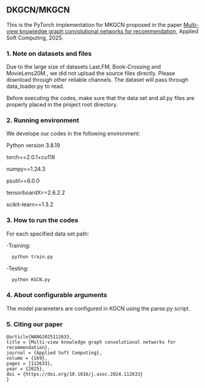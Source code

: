 ## DKGCN/MKGCN
This is the PyTorch implementation for MKGCN proposed in the paper [Multi-view knowledge graph convolutional networks for recommendation](https://www.sciencedirect.com/science/article/abs/pii/S1568494624014078), Applied Soft Computing, 2025.

### 1. Note on datasets and files
Due to the large size of datasets Last.FM, Book-Crossing and MovieLens20M., we did not upload the source files directly. Please download through other reliable channels. The dataset will pass through data_loader.py to read.

Before executing the codes, make sure that the data set and all.py files are properly placed in the project root directory.

### 2. Running environment
We develope our codes in the following environment:

  Python version 3.8.19
 
  torch==2.0.1+cu118
  
  numpy==1.24.3
  
  psutil==6.0.0

  tensorboardX==2.6.2.2

  scikit-learn==1.3.2

### 3. How to run the codes
For each specified data set path:

-Training:

``` Python
  python train.py 
```
-Testing:

``` Python
  python KGCN.py 
```
### 4. About configurable arguments


The model parameters are configured in KGCN using the parse.py script.


### 5. Citing our paper

```
@article{WANG2025112633,
title = {Multi-view knowledge graph convolutional networks for recommendation},
journal = {Applied Soft Computing},
volume = {169},
pages = {112633},
year = {2025},
doi = {https://doi.org/10.1016/j.asoc.2024.112633}
}
```


